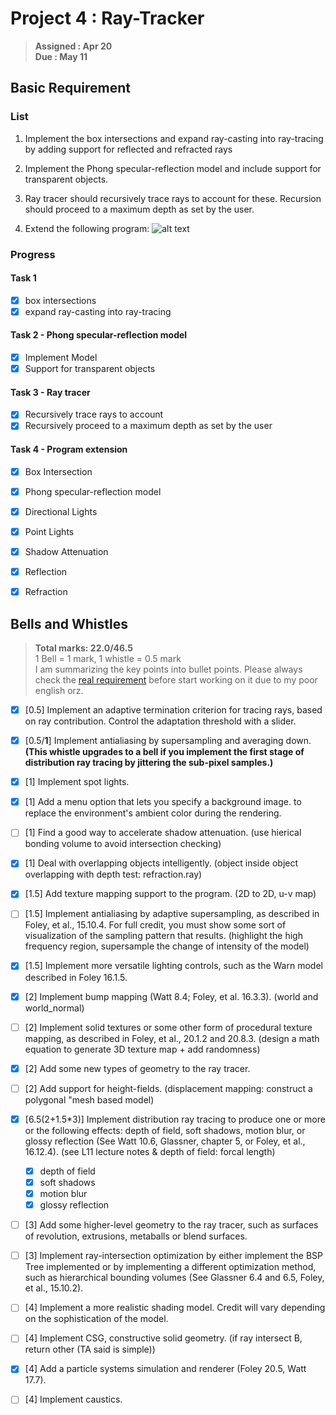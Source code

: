 # Project 4 : Ray-Tracker
> **Assigned : Apr 20** \
> **Due : May 11**

## Basic Requirement

### List
1. Implement the box intersections and expand ray-casting into ray-tracing by adding support for reflected and refracted rays
   
2. Implement the Phong specular-reflection model and include support for transparent objects.

3. Ray tracer should recursively trace rays to account for these. Recursion should proceed to a maximum depth as set by the user.

4. Extend the following program:
![alt text](image.png)

### Progress
#### Task 1
- [X] box intersections
- [X] expand ray-casting into ray-tracing

#### Task 2 - Phong specular-reflection model
- [X] Implement Model
- [X] Support for transparent objects

#### Task 3 - Ray tracer
- [X] Recursively trace rays to account
- [X] Recursively proceed to a maximum depth as set by the user

#### Task 4 - Program extension
- [X] Box Intersection
- [X] Phong specular-reflection model
- [X] Directional Lights
- [X] Point Lights 
- [X] Shadow Attenuation
- [X] Reflection
- [X] Refraction


## Bells and Whistles
> **Total marks: 22.0/46.5** \
> 1 Bell = 1 mark, 1 whistle = 0.5 mark\
> I am summarizing the key points into bullet points. Please always check the [real requirement](https://course.cse.ust.hk/comp4411/Password_Only/projects/trace02/index.html) before start working on it due to my poor english orz.

- [X] [0.5] Implement an adaptive termination criterion for tracing rays, based on ray contribution.  Control the adaptation  threshold with a slider.
- [X] [0.5/**1**] Implement antialiasing by supersampling and averaging down.  **(This whistle upgrades to a bell if you implement the first stage of distribution ray tracing by jittering the sub-pixel samples.)**

- [X] [1] Implement spot lights. 
- [X] [1] Add a menu option that lets you specify a background image. to replace the environment's ambient color during the rendering. 
- [ ] [1] Find a good way to accelerate shadow attenuation. (use hierical bonding volume to avoid intersection checking)
- [X] [1] Deal with overlapping objects intelligently. (object inside object overlapping with depth test: refraction.ray)

- [X] [1.5] Add texture mapping support to the program. (2D to 2D, u-v map)
- [ ] [1.5] Implement antialiasing by adaptive supersampling, as described in Foley, et al., 15.10.4.  For full credit, you must show some sort of visualization of the sampling pattern that results. (highlight the high frequency region, supersample the change of intensity of the model)
- [X] [1.5] Implement more versatile lighting controls, such as the Warn model described in Foley 16.1.5.
  
- [X] [2] Implement bump mapping (Watt 8.4; Foley, et al. 16.3.3). (world and world_normal)
- [ ] [2] Implement solid textures or some other form of procedural texture mapping, as described in Foley, et al., 20.1.2 and 20.8.3. (design a math equation to generate 3D texture map + add randomness)
- [X] [2] Add some new types of geometry to the ray tracer.
- [ ] [2] Add support for height-fields. (displacement mapping: construct a polygonal "mesh based model)
- [X] [6.5(2+1.5*3)] Implement distribution ray tracing to produce one or more or the following effects: depth of field, soft shadows, motion blur, or glossy reflection (See Watt 10.6, Glassner, chapter 5, or Foley, et al., 16.12.4). (see L11 lecture notes & depth of field: forcal length)
  - [X] depth of field
  - [X] soft shadows
  - [X] motion blur
  - [X] glossy reflection

- [ ] [3] Add some higher-level geometry to the ray tracer, such as surfaces of revolution, extrusions, metaballs or blend surfaces.
- [ ] [3] Implement ray-intersection optimization by either implement the BSP Tree implemented or by implementing a different optimization method, such as hierarchical bounding volumes (See Glassner 6.4 and 6.5, Foley, et al., 15.10.2).

- [ ] [4] Implement a more realistic shading model. Credit will vary depending on the sophistication of the model.
- [ ] [4] Implement CSG, constructive solid geometry. (if ray intersect B, return other (TA said is simple))
- [X] [4] Add a particle systems simulation and renderer (Foley 20.5, Watt 17.7). 
- [ ] [4] Implement caustics.

